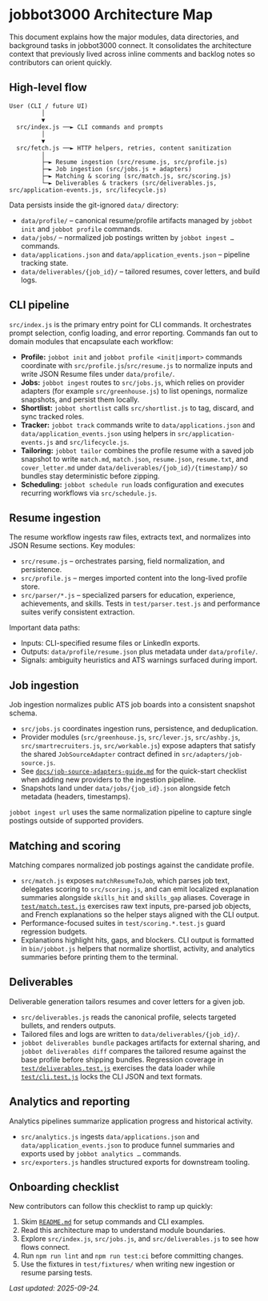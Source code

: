 # jobbot3000 Architecture Map

This document explains how the major modules, data directories, and background tasks in jobbot3000
connect. It consolidates the architecture context that previously lived across inline comments and
backlog notes so contributors can orient quickly.

## High-level flow

```text
User (CLI / future UI)
         │
         ▼
  src/index.js ──► CLI commands and prompts
         │
         ▼
  src/fetch.js ──► HTTP helpers, retries, content sanitization
         │
         ├─► Resume ingestion (src/resume.js, src/profile.js)
         ├─► Job ingestion (src/jobs.js + adapters)
         ├─► Matching & scoring (src/match.js, src/scoring.js)
         └─► Deliverables & trackers (src/deliverables.js, src/application-events.js, src/lifecycle.js)
```

Data persists inside the git-ignored `data/` directory:

- `data/profile/` – canonical resume/profile artifacts managed by `jobbot init` and
  `jobbot profile` commands.
- `data/jobs/` – normalized job postings written by `jobbot ingest …` commands.
- `data/applications.json` and `data/application_events.json` – pipeline tracking state.
- `data/deliverables/{job_id}/` – tailored resumes, cover letters, and build logs.

## CLI pipeline

`src/index.js` is the primary entry point for CLI commands. It orchestrates prompt selection, config
loading, and error reporting. Commands fan out to domain modules that encapsulate each workflow:

- **Profile:** `jobbot init` and `jobbot profile <init|import>` commands coordinate with
  `src/profile.js`/`src/resume.js` to normalize inputs and write JSON Resume files under
  `data/profile/`.
- **Jobs:** `jobbot ingest` routes to `src/jobs.js`, which relies on provider adapters (for example
  `src/greenhouse.js`) to list openings, normalize snapshots, and persist them locally.
- **Shortlist:** `jobbot shortlist` calls `src/shortlist.js` to tag, discard, and sync tracked roles.
- **Tracker:** `jobbot track` commands write to `data/applications.json` and
  `data/application_events.json` using helpers in `src/application-events.js` and `src/lifecycle.js`.
- **Tailoring:** `jobbot tailor` combines the profile resume with a saved job snapshot to write
  `match.md`, `match.json`, `resume.json`, `resume.txt`, and `cover_letter.md` under
  `data/deliverables/{job_id}/{timestamp}/` so bundles stay deterministic before zipping.
- **Scheduling:** `jobbot schedule run` loads configuration and executes recurring workflows via
  `src/schedule.js`.

## Resume ingestion

The resume workflow ingests raw files, extracts text, and normalizes into JSON Resume sections.
Key modules:

- `src/resume.js` – orchestrates parsing, field normalization, and persistence.
- `src/profile.js` – merges imported content into the long-lived profile store.
- `src/parser/*.js` – specialized parsers for education, experience, achievements, and skills. Tests
  in `test/parser.test.js` and performance suites verify consistent extraction.

Important data paths:

- Inputs: CLI-specified resume files or LinkedIn exports.
- Outputs: `data/profile/resume.json` plus metadata under `data/profile/`.
- Signals: ambiguity heuristics and ATS warnings surfaced during import.

## Job ingestion

Job ingestion normalizes public ATS job boards into a consistent snapshot schema.

- `src/jobs.js` coordinates ingestion runs, persistence, and deduplication.
- Provider modules (`src/greenhouse.js`, `src/lever.js`, `src/ashby.js`, `src/smartrecruiters.js`,
  `src/workable.js`) expose adapters that satisfy the shared `JobSourceAdapter` contract defined in
  `src/adapters/job-source.js`.
- See [`docs/job-source-adapters-guide.md`](job-source-adapters-guide.md) for the quick-start
  checklist when adding new providers to the ingestion pipeline.
- Snapshots land under `data/jobs/{job_id}.json` alongside fetch metadata (headers, timestamps).

`jobbot ingest url` uses the same normalization pipeline to capture single postings outside of
supported providers.

## Matching and scoring

Matching compares normalized job postings against the candidate profile.

- `src/match.js` exposes `matchResumeToJob`, which parses job text, delegates scoring to
  `src/scoring.js`, and can emit localized explanation summaries alongside `skills_hit`
  and `skills_gap` aliases. Coverage in [`test/match.test.js`](../test/match.test.js)
  exercises raw text inputs, pre-parsed job objects, and French explanations so the
  helper stays aligned with the CLI output.
- Performance-focused suites in `test/scoring.*.test.js` guard regression budgets.
- Explanations highlight hits, gaps, and blockers. CLI output is formatted in `bin/jobbot.js`
  helpers that normalize shortlist, activity, and analytics summaries before printing them to the
  terminal.

## Deliverables

Deliverable generation tailors resumes and cover letters for a given job.

- `src/deliverables.js` reads the canonical profile, selects targeted bullets, and renders outputs.
- Tailored files and logs are written to `data/deliverables/{job_id}/`.
- `jobbot deliverables bundle` packages artifacts for external sharing, and
  `jobbot deliverables diff` compares the tailored resume against the base
  profile before shipping bundles. Regression coverage in
  [`test/deliverables.test.js`](../test/deliverables.test.js) exercises the data
  loader while [`test/cli.test.js`](../test/cli.test.js) locks the CLI JSON and
  text formats.

## Analytics and reporting

Analytics pipelines summarize application progress and historical activity.

- `src/analytics.js` ingests `data/applications.json` and `data/application_events.json` to produce
  funnel summaries and exports used by `jobbot analytics …` commands.
- `src/exporters.js` handles structured exports for downstream tooling.

## Onboarding checklist

New contributors can follow this checklist to ramp up quickly:

1. Skim [`README.md`](../README.md) for setup commands and CLI examples.
2. Read this architecture map to understand module boundaries.
3. Explore `src/index.js`, `src/jobs.js`, and `src/deliverables.js` to see how flows connect.
4. Run `npm run lint` and `npm run test:ci` before committing changes.
5. Use the fixtures in `test/fixtures/` when writing new ingestion or resume parsing tests.

_Last updated: 2025-09-24._
